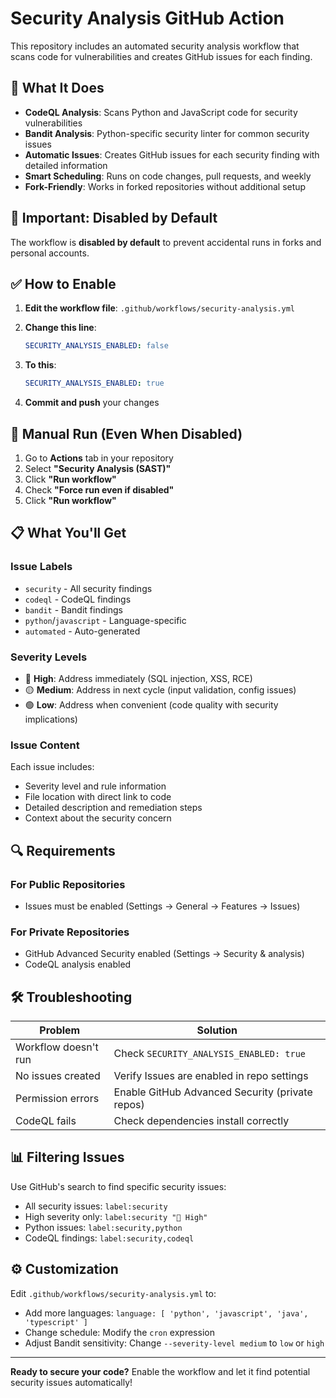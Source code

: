 # Security Analysis GitHub Action

This repository includes an automated security analysis workflow that scans code for vulnerabilities and creates GitHub issues for each finding.

## 🔧 What It Does

- **CodeQL Analysis**: Scans Python and JavaScript code for security vulnerabilities
- **Bandit Analysis**: Python-specific security linter for common security issues  
- **Automatic Issues**: Creates GitHub issues for each security finding with detailed information
- **Smart Scheduling**: Runs on code changes, pull requests, and weekly
- **Fork-Friendly**: Works in forked repositories without additional setup

## 🚨 Important: Disabled by Default

The workflow is **disabled by default** to prevent accidental runs in forks and personal accounts.

## ✅ How to Enable

1. **Edit the workflow file**: `.github/workflows/security-analysis.yml`

2. **Change this line**:
   ```yaml
   SECURITY_ANALYSIS_ENABLED: false
   ```
   
3. **To this**:
   ```yaml
   SECURITY_ANALYSIS_ENABLED: true
   ```

4. **Commit and push** your changes

## 🎯 Manual Run (Even When Disabled)

1. Go to **Actions** tab in your repository
2. Select **"Security Analysis (SAST)"**
3. Click **"Run workflow"**
4. Check **"Force run even if disabled"**
5. Click **"Run workflow"**

## 📋 What You'll Get

### Issue Labels
- `security` - All security findings
- `codeql` - CodeQL findings  
- `bandit` - Bandit findings
- `python`/`javascript` - Language-specific
- `automated` - Auto-generated

### Severity Levels
- 🔴 **High**: Address immediately (SQL injection, XSS, RCE)
- 🟡 **Medium**: Address in next cycle (input validation, config issues)
- 🟢 **Low**: Address when convenient (code quality with security implications)

### Issue Content
Each issue includes:
- Severity level and rule information
- File location with direct link to code
- Detailed description and remediation steps
- Context about the security concern

## 🔍 Requirements

### For Public Repositories
- Issues must be enabled (Settings → General → Features → Issues)

### For Private Repositories  
- GitHub Advanced Security enabled (Settings → Security & analysis)
- CodeQL analysis enabled

## 🛠️ Troubleshooting

| Problem | Solution |
|---------|----------|
| Workflow doesn't run | Check `SECURITY_ANALYSIS_ENABLED: true` |
| No issues created | Verify Issues are enabled in repo settings |
| Permission errors | Enable GitHub Advanced Security (private repos) |
| CodeQL fails | Check dependencies install correctly |

## 📊 Filtering Issues

Use GitHub's search to find specific security issues:
- All security issues: `label:security`
- High severity only: `label:security "🔴 High"`
- Python issues: `label:security,python`
- CodeQL findings: `label:security,codeql`

## ⚙️ Customization

Edit `.github/workflows/security-analysis.yml` to:
- Add more languages: `language: [ 'python', 'javascript', 'java', 'typescript' ]`
- Change schedule: Modify the `cron` expression
- Adjust Bandit sensitivity: Change `--severity-level medium` to `low` or `high`

---

**Ready to secure your code?** Enable the workflow and let it find potential security issues automatically!